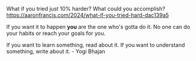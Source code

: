 What if you tried just 10% harder? What could you accomplish? 
https://aaronfrancis.com/2024/what-if-you-tried-hard-dac139a5

If you want it to happen **you** are the one who's gotta do it. No one can do your habits or reach your goals for you. 

If you want to learn something, read about it. If you want to understand something, write about it. - Yogi Bhajan